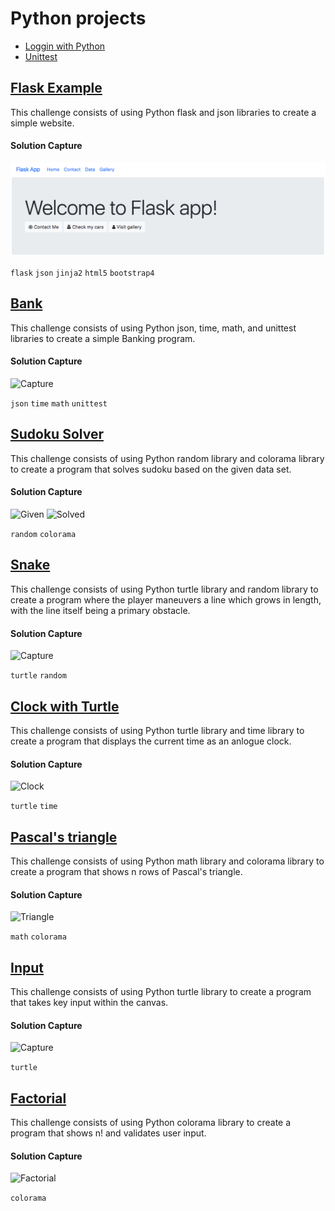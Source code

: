 # Python projects

- [Loggin with Python](https://www.digitalocean.com/community/tutorials/how-to-use-logging-in-python-3)
- [Unittest](https://docs.python.org/3/library/unittest.html)

## [Flask Example](Flask/)

This challenge consists of using Python flask and json libraries to create a simple website.

#### Solution Capture

![Capture](Flask/capture.png?raw=true "Capture")

```flask``` ```json``` ```jinja2``` ```html5``` ```bootstrap4```


## [Bank](Bank/)

This challenge consists of using Python json, time, math, and unittest libraries to create a simple Banking program.

#### Solution Capture

![Capture](Bank/capture.png?raw=true "Capture")

```json``` ```time``` ```math``` ```unittest```

## [Sudoku Solver](Sudoku/)

This challenge consists of using Python random library and colorama library to create a program that solves sudoku based on the given data set.

#### Solution Capture

![Given](Sudoku/given.png?raw=true "Given")
![Solved](Sudoku/solved.png?raw=true "Solved")

```random``` ```colorama```

## [Snake](Snake/)

This challenge consists of using Python turtle library and random library to create a program where the player maneuvers a line which grows in length, with the line itself being a primary obstacle.

#### Solution Capture

![Capture](Snake/capture.png?raw=true "Capture")

```turtle``` ```random```

## [Clock with Turtle](Clock/)

This challenge consists of using Python turtle library and time library to create a program that displays the current time as an anlogue clock.

#### Solution Capture

![Clock](Clock/clock.png?raw=true "Clock")

```turtle``` ```time```

## [Pascal's triangle](Pascal's_triangle/)

This challenge consists of using Python math library and colorama library to create a program that shows n rows of Pascal's triangle.

#### Solution Capture

![Triangle](Pascal's_triangle/solved.png?raw=true "Triangle")

```math``` ```colorama```

## [Input](Input/)

This challenge consists of using Python turtle library to create a program that takes key input within the canvas.

#### Solution Capture

![Capture](Input/capture.png?raw=true "Capture")

```turtle```

## [Factorial](Factorial/)

This challenge consists of using Python colorama library to create a program that shows n! and validates user input.

#### Solution Capture

![Factorial](Factorial/solved.png?raw=true "Factorial")

```colorama```
